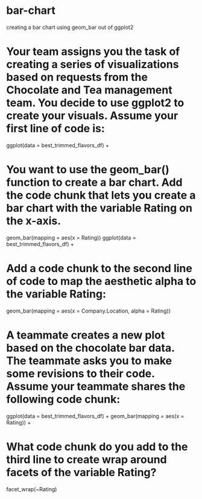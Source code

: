 # bar-chart
creating a bar chart using geom_bar out of ggplot2

# Your team assigns you the task of creating a series of visualizations based on requests from the Chocolate and Tea management team. You decide to use ggplot2 to create your visuals. Assume your first line of code is:
ggplot(data = best_trimmed_flavors_df) +

# You want to use the geom_bar() function to create a bar chart. Add the code chunk that lets you create a bar chart with the variable Rating on the x-axis. 
geom_bar(mapping = aes(x = Rating))
ggplot(data = best_trimmed_flavors_df) +

# Add a code chunk to the second line of code to map the aesthetic alpha to the variable Rating:
geom_bar(mapping = aes(x = Company.Location, alpha = Rating))

# A teammate creates a new plot based on the chocolate bar data. The teammate asks you to make some revisions to their code. Assume your teammate shares the following code chunk:
ggplot(data = best_trimmed_flavors_df) +
geom_bar(mapping = aes(x = Rating)) +

# What code chunk do you add to the third line to create wrap around facets of the variable Rating? 
facet_wrap(~Rating)
